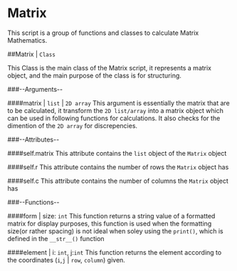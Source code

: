 # Matrix

This script is a group of functions and classes to calculate Matrix Mathematics.

##Matrix | `Class`

This Class is the main class of the Matrix script, it represents a matrix object, and the 
main purpose of the class is for structuring.

###--Arguments--

####matrix | `list` | `2D array`
This argument is essentially the matrix that are to be calculated, it transform the `2D list/array` into a 
matrix object which can be used in following functions for calculations. It also checks for the 
dimention of the `2D array` for discrepencies.

###--Attributes--

####self.matrix
This attribute contains the `list` object of the `Matrix` object

####self.r
This attribute contains the number of rows the `Matrix` object has

####self.c
This attribute contains the number of columns the `Matrix` object has

###--Functions--

####form | size: `int`
This function returns a string value of a formatted matrix for display purposes, this function is used 
when the formatting size(or rather spacing) is not ideal when soley using the `print()`, which is defined 
in the `__str__()` function

####element | i: `int`, j:`int`
This function returns the element according to the coordinates (`i`,`j` | `row`, `column`) given.